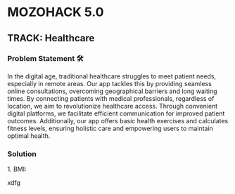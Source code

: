 <h1>MOZOHACK 5.0</h1>
<H2>TRACK: Healthcare</H2>
<h3>Problem Statement 🛠️</h3>
<p>In the digital age, traditional healthcare struggles to meet patient needs, especially in remote areas. Our app tackles this by providing seamless online consultations, overcoming geographical barriers and long waiting times. By connecting patients with medical professionals, regardless of location, we aim to revolutionize healthcare access. Through convenient digital platforms, we facilitate efficient communication for improved patient outcomes. Additionally, our app offers basic health exercises and calculates fitness levels, ensuring holistic care and empowering users to maintain optimal health.</p>
<h3>Solution</h3>
<p>1. BMI:</p>
<p>xdfg</p>
